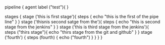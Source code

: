 pipeline {
  agent label ("test"){
    }
  
  stages {
    stage ('this is first stage'){
      steps {
        echo "this is the first of the pipe line"
        }
     }
  stage ('thisnis second satge from the'){
    steps {
      echo "this is second stage from the jenkins"
      }
     }
    stage ('this is third stage from the jenkins'){
      steps ("thirs stage"){
        echo "thirs stage from the git and github"
        }
       }
      stage ('fourth') {
        steps (fourth) {
          echo ("fourth")
          }
      }
  }
}
